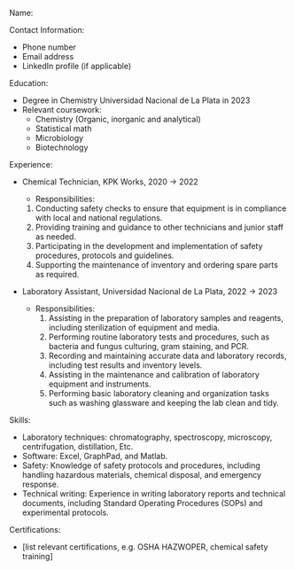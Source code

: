 Name:

Contact Information:

- Phone number
- Email address
- LinkedIn profile (if applicable)

Education:

- Degree in Chemistry Universidad Nacional de La Plata in 2023
- Relevant coursework:
	- Chemistry (Organic, inorganic and analytical)
	- Statistical math
	- Microbiology
	- Biotechnology

Experience:

- Chemical Technician, KPK Works, 2020 → 2022

    - Responsibilities:
	1. Conducting safety checks to ensure that equipment is in compliance with local and national regulations.
	2. Providing training and guidance to other technicians and junior staff as needed.
	3. Participating in the development and implementation of safety procedures, protocols and guidelines.
	4. Supporting the maintenance of inventory and ordering spare parts as required.

- Laboratory Assistant, Universidad Nacional de La Plata, 2022 → 2023

    - Responsibilities:
	    1. Assisting in the preparation of laboratory samples and reagents, including sterilization of equipment and media.
	    2. Performing routine laboratory tests and procedures, such as bacteria and fungus culturing, gram staining, and PCR.
	    3. Recording and maintaining accurate data and laboratory records, including test results and inventory levels.
	    4. Assisting in the maintenance and calibration of laboratory equipment and instruments.
	    5. Performing basic laboratory cleaning and organization tasks such as washing glassware and keeping the lab clean and tidy.


Skills:

- Laboratory techniques: chromatography, spectroscopy, microscopy, centrifugation, distillation, Etc.
- Software: Excel, GraphPad, and Matlab.
- Safety: Knowledge of safety protocols and procedures, including handling hazardous materials, chemical disposal, and emergency response.
- Technical writing: Experience in writing laboratory reports and technical documents, including Standard Operating Procedures (SOPs) and experimental protocols.

Certifications:

- [list relevant certifications, e.g. OSHA HAZWOPER, chemical safety training]
